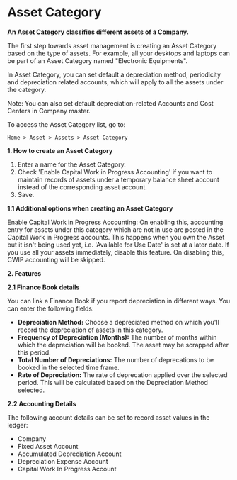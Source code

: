 # Asset Category 

**An Asset Category classifies different assets of a Company.**

The first step towards asset management is creating an Asset Category based on the type of assets. For example, all your desktops and laptops can be part of an Asset Category named "Electronic Equipments".

In Asset Category, you can set default a depreciation method, periodicity and depreciation related accounts, which will apply to all the assets under the category.

Note: You can also set default depreciation-related Accounts and Cost Centers in Company master.

To access the Asset Category list, go to:

`Home > Asset > Assets > Asset Category`

**1. How to create an Asset Category**

1. Enter a name for the Asset Category.
2. Check 'Enable Capital Work in Progress Accounting' if you want to maintain records of assets under a temporary balance sheet account instead of the corresponding asset account.
3. Save.

**1.1 Additional options when creating an Asset Category**

Enable Capital Work in Progress Accounting: On enabling this, accounting entry for assets under this category which are not in use are posted in the Capital Work in Progress accounts. This happens when you own the Asset but it isn't being used yet, i.e. 'Available for Use Date' is set at a later date. If you use all your assets immediately, disable this feature. On disabling this, CWIP accounting will be skipped.

**2. Features**

**2.1 Finance Book details**

You can link a Finance Book if you report depreciation in different ways. You can enter the following fields:

* **Depreciation Method:** Choose a depreciated method on which you'll record the depreciation of assets in this category.
* **Frequency of Depreciation (Months):** The number of months within which the depreciation will be booked. The asset may be scrapped after this period.
* **Total Number of Depreciations:** The number of deprecations to be booked in the selected time frame.
* **Rate of Depreciation:** The rate of deprecation applied over the selected period. This will be calculated based on the Depreciation Method selected.

**2.2 Accounting Details**

The following account details can be set to record asset values in the ledger:

* Company
* Fixed Asset Account
* Accumulated Depreciation Account
* Depreciation Expense Account
* Capital Work In Progress Account